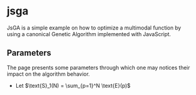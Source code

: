 # jsga
JsGA is a simple example on how to optimize a multimodal function by using a canonical Genetic Algorithm implemented with JavaScript.

## 

## Parameters
The page presents some parameters through which one may notices their impact on the algorithm behavior.  
- Let $\text{S}_1(N) = \sum_{p=1}^N \text{E}(p)$
